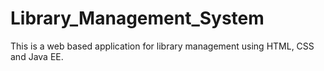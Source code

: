 # Library_Management_System
This is a web based application for library management using HTML, CSS and Java EE.
